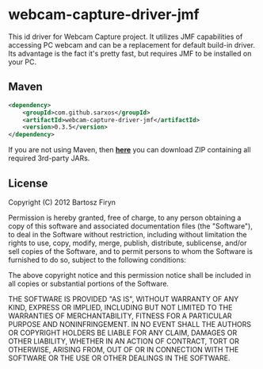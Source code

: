 # webcam-capture-driver-jmf

This id driver for Webcam Capture project. It utilizes JMF capabilities of accessing
PC webcam and can be a replacement for default build-in driver. Its advantage is the
fact it's pretty fast, but requires JMF to be installed on your PC.

## Maven

```xml
<dependency>
	<groupId>com.github.sarxos</groupId>
	<artifactId>webcam-capture-driver-jmf</artifactId>
	<version>0.3.5</version>
</dependency>
```

If you are not using Maven, then **[here](http://www.sarxos.pl/repo/maven2/com/github/sarxos/webcam-capture-driver-jmf/0.3.5/webcam-capture-driver-jmf-0.3.5-dist.zip)**
you can download ZIP containing all required 3rd-party JARs.

## License

Copyright (C) 2012 Bartosz Firyn

Permission is hereby granted, free of charge, to any person obtaining a copy of this software and associated documentation files (the "Software"), to deal in the Software without restriction, including without limitation the rights to use, copy, modify, merge, publish, distribute, sublicense, and/or sell copies of the Software, and to permit persons to whom the Software is furnished to do so, subject to the following conditions:

The above copyright notice and this permission notice shall be included in all copies or substantial portions of the Software.

THE SOFTWARE IS PROVIDED "AS IS", WITHOUT WARRANTY OF ANY KIND, EXPRESS OR IMPLIED, INCLUDING BUT NOT LIMITED TO THE WARRANTIES OF MERCHANTABILITY, FITNESS FOR A PARTICULAR PURPOSE AND NONINFRINGEMENT. IN NO EVENT SHALL THE AUTHORS OR COPYRIGHT HOLDERS BE LIABLE FOR ANY CLAIM, DAMAGES OR OTHER LIABILITY, WHETHER IN AN ACTION OF CONTRACT, TORT OR OTHERWISE, ARISING FROM, OUT OF OR IN CONNECTION WITH THE SOFTWARE OR THE USE OR OTHER DEALINGS IN THE SOFTWARE.

